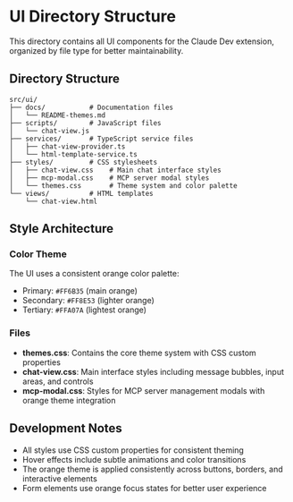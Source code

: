 # UI Directory Structure

This directory contains all UI components for the Claude Dev extension, organized by file type for better maintainability.

## Directory Structure

```
src/ui/
├── docs/           # Documentation files
│   └── README-themes.md
├── scripts/        # JavaScript files
│   └── chat-view.js
├── services/       # TypeScript service files
│   ├── chat-view-provider.ts
│   └── html-template-service.ts
├── styles/         # CSS stylesheets
│   ├── chat-view.css    # Main chat interface styles
│   ├── mcp-modal.css    # MCP server modal styles
│   └── themes.css       # Theme system and color palette
└── views/          # HTML templates
    └── chat-view.html
```

## Style Architecture

### Color Theme
The UI uses a consistent orange color palette:
- Primary: `#FF6B35` (main orange)
- Secondary: `#FF8E53` (lighter orange)
- Tertiary: `#FFA07A` (lightest orange)

### Files
- **themes.css**: Contains the core theme system with CSS custom properties
- **chat-view.css**: Main interface styles including message bubbles, input areas, and controls
- **mcp-modal.css**: Styles for MCP server management modals with orange theme integration

## Development Notes

- All styles use CSS custom properties for consistent theming
- Hover effects include subtle animations and color transitions
- The orange theme is applied consistently across buttons, borders, and interactive elements
- Form elements use orange focus states for better user experience